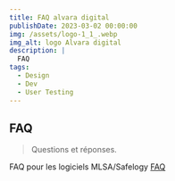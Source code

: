 ```yaml
---
title: FAQ alvara digital
publishDate: 2023-03-02 00:00:00
img: /assets/logo-1_1_.webp
img_alt: logo Alvara digital
description: |
  FAQ
tags:
  - Design
  - Dev
  - User Testing
---
```


## FAQ

> Questions et réponses.

FAQ pour les logiciels MLSA/Safelogy <a href="http://87.98.183.225:5173/">FAQ</a>
